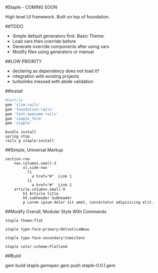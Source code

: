 #Staple - COMING SOON

High level UI framework. Built on top of foundation.

##TODO

* Simple default generators first. Basic Theme.
* Load vars then override before
* Generate override components after using vars
* Modify files using generators or manual

##LOW PRIORITY
* declaring as dependency does not load it?
* integration with existing projects
* turbolinks messed with abide validation

##Install

```ruby
#Gemfile
gem 'slim-rails'
gem 'foundation-rails'
gem 'font-awesome-rails'
gem 'simple_form'
gem 'staple'
```

```command
bundle install
spring stop
rails g staple:install
```

##Simple, Universal Markup
```slim
section.row
	nav.columns.small-3
		ul.side-nav
		  li
		    a href="#"  Link 1
		  li
		    a href="#"  Link 2
	article.columns.small-9
		h1 Article title
		h5.subheader Subheader
		p Lorem ipsum dolor sit amet, consectetur adipisicing elit.
```

##Modify Overall, Modular Style With Commands
```console
staple theme:flat
```

```console
staple type-face-primary:HelveticaNeau
```

```console
staple type-face-secondary:ComicSans
```

```console
staple color-scheme:Flatland
```

##Build

gem build staple.gemspec
gem push staple-0.0.1.gem
